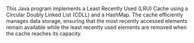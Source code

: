 This Java program implements a Least Recently Used (LRU) Cache using a Circular Doubly Linked List (CDLL) and a HashMap. The cache efficiently manages data storage, ensuring that the most recently accessed elements remain available while the least recently used elements are removed when the cache reaches its capacity.
